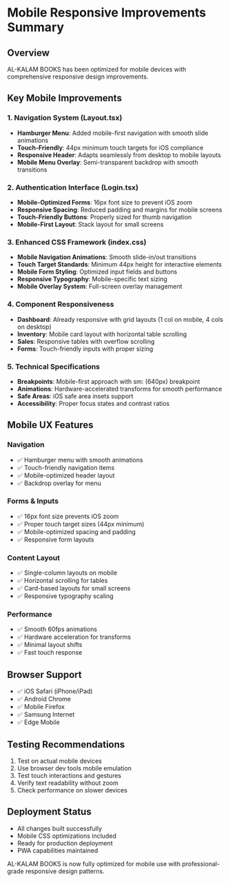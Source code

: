 # Mobile Responsive Improvements Summary

## Overview

AL-KALAM BOOKS has been optimized for mobile devices with comprehensive responsive design improvements.

## Key Mobile Improvements

### 1. Navigation System (Layout.tsx)

- **Hamburger Menu**: Added mobile-first navigation with smooth slide animations
- **Touch-Friendly**: 44px minimum touch targets for iOS compliance
- **Responsive Header**: Adapts seamlessly from desktop to mobile layouts
- **Mobile Menu Overlay**: Semi-transparent backdrop with smooth transitions

### 2. Authentication Interface (Login.tsx)

- **Mobile-Optimized Forms**: 16px font size to prevent iOS zoom
- **Responsive Spacing**: Reduced padding and margins for mobile screens
- **Touch-Friendly Buttons**: Properly sized for thumb navigation
- **Mobile-First Layout**: Stack layout for small screens

### 3. Enhanced CSS Framework (index.css)

- **Mobile Navigation Animations**: Smooth slide-in/out transitions
- **Touch Target Standards**: Minimum 44px height for interactive elements
- **Mobile Form Styling**: Optimized input fields and buttons
- **Responsive Typography**: Mobile-specific text sizing
- **Mobile Overlay System**: Full-screen overlay management

### 4. Component Responsiveness

- **Dashboard**: Already responsive with grid layouts (1 col on mobile, 4 cols on desktop)
- **Inventory**: Mobile card layout with horizontal table scrolling
- **Sales**: Responsive tables with overflow scrolling
- **Forms**: Touch-friendly inputs with proper sizing

### 5. Technical Specifications

- **Breakpoints**: Mobile-first approach with sm: (640px) breakpoint
- **Animations**: Hardware-accelerated transforms for smooth performance
- **Safe Areas**: iOS safe area insets support
- **Accessibility**: Proper focus states and contrast ratios

## Mobile UX Features

### Navigation

- ✅ Hamburger menu with smooth animations
- ✅ Touch-friendly navigation items
- ✅ Mobile-optimized header layout
- ✅ Backdrop overlay for menu

### Forms & Inputs

- ✅ 16px font size prevents iOS zoom
- ✅ Proper touch target sizes (44px minimum)
- ✅ Mobile-optimized spacing and padding
- ✅ Responsive form layouts

### Content Layout

- ✅ Single-column layouts on mobile
- ✅ Horizontal scrolling for tables
- ✅ Card-based layouts for small screens
- ✅ Responsive typography scaling

### Performance

- ✅ Smooth 60fps animations
- ✅ Hardware acceleration for transforms
- ✅ Minimal layout shifts
- ✅ Fast touch response

## Browser Support

- ✅ iOS Safari (iPhone/iPad)
- ✅ Android Chrome
- ✅ Mobile Firefox
- ✅ Samsung Internet
- ✅ Edge Mobile

## Testing Recommendations

1. Test on actual mobile devices
2. Use browser dev tools mobile emulation
3. Test touch interactions and gestures
4. Verify text readability without zoom
5. Check performance on slower devices

## Deployment Status

- All changes built successfully
- Mobile CSS optimizations included
- Ready for production deployment
- PWA capabilities maintained

AL-KALAM BOOKS is now fully optimized for mobile use with professional-grade responsive design patterns.
